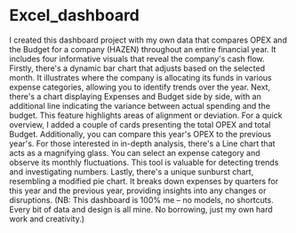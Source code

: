 # Excel_dashboard
I created this dashboard project with my own data that compares OPEX and the Budget for a company (HAZEN) throughout an entire financial year. It includes four informative visuals that reveal the company's cash flow.
Firstly, there's a dynamic bar chart that adjusts based on the selected month. It illustrates where the company is allocating its funds in various expense categories, allowing you to identify trends over the year.
Next, there's a chart displaying Expenses and Budget side by side, with an additional line indicating the variance between actual spending and the budget. This feature highlights areas of alignment or deviation.
For a quick overview, I added a couple of cards presenting the total OPEX and total Budget. Additionally, you can compare this year's OPEX to the previous year's.
For those interested in in-depth analysis, there's a Line chart that acts as a magnifying glass. You can select an expense category and observe its monthly fluctuations. This tool is valuable for detecting trends and investigating numbers.
Lastly, there's a unique sunburst chart, resembling a modified pie chart. It breaks down expenses by quarters for this year and the previous year, providing insights into any changes or disruptions.
(NB: This dashboard is 100% me – no models, no shortcuts. Every bit of data and design is all mine. No borrowing, just my own hard work and creativity.)
